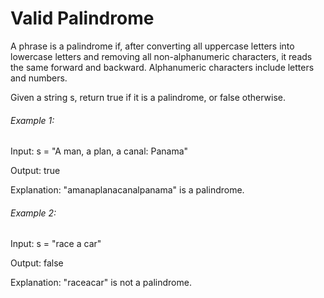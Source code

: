 # Valid Palindrome

A phrase is a palindrome if, after converting all uppercase letters into lowercase letters and removing all non-alphanumeric characters, it reads the same forward and backward. Alphanumeric characters include letters and numbers.

Given a string s, return true if it is a palindrome, or false otherwise.

###### Example 1:

Input: s = "A man, a plan, a canal: Panama"

Output: true

Explanation: "amanaplanacanalpanama" is a palindrome.

###### Example 2:

Input: s = "race a car"

Output: false

Explanation: "raceacar" is not a palindrome.